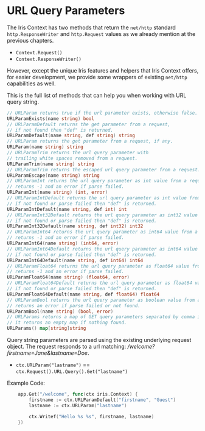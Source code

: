 # URL Query Parameters

The Iris Context has two methods that return the `net/http` standard `http.ResponseWriter` and `http.Request` values as we already mention at the previous chapters.

* `Context.Request()`
* `Context.ResponseWriter()`

However, except the unique Iris features and helpers that Iris Context offers, for easier development, we provide some wrappers of existing `net/http` capabilities as well.

This is the full list of methods that can help you when working with URL query string.

```go
// URLParam returns true if the url parameter exists, otherwise false.
URLParamExists(name string) bool
// URLParamDefault returns the get parameter from a request,
// if not found then "def" is returned.
URLParamDefault(name string, def string) string
// URLParam returns the get parameter from a request, if any.
URLParam(name string) string
// URLParamTrim returns the url query parameter with
// trailing white spaces removed from a request.
URLParamTrim(name string) string
// URLParamTrim returns the escaped url query parameter from a request.
URLParamEscape(name string) string
// URLParamInt returns the url query parameter as int value from a request,
// returns -1 and an error if parse failed.
URLParamInt(name string) (int, error)
// URLParamIntDefault returns the url query parameter as int value from a request,
// if not found or parse failed then "def" is returned.
URLParamIntDefault(name string, def int) int
// URLParamInt32Default returns the url query parameter as int32 value from a request,
// if not found or parse failed then "def" is returned.
URLParamInt32Default(name string, def int32) int32
// URLParamInt64 returns the url query parameter as int64 value from a request,
// returns -1 and an error if parse failed.
URLParamInt64(name string) (int64, error)
// URLParamInt64Default returns the url query parameter as int64 value from a request,
// if not found or parse failed then "def" is returned.
URLParamInt64Default(name string, def int64) int64
// URLParamFloat64 returns the url query parameter as float64 value from a request,
// returns -1 and an error if parse failed.
URLParamFloat64(name string) (float64, error)
// URLParamFloat64Default returns the url query parameter as float64 value from a request,
// if not found or parse failed then "def" is returned.
URLParamFloat64Default(name string, def float64) float64
// URLParamBool returns the url query parameter as boolean value from a request,
// returns an error if parse failed or not found.
URLParamBool(name string) (bool, error)
// URLParams returns a map of GET query parameters separated by comma if more than one
// it returns an empty map if nothing found.
URLParams() map[string]string
```

Query string parameters are parsed using the existing underlying request object. The request responds to a url matching: _/welcome?firstname=Jane&lastname=Doe_.

* `ctx.URLParam("lastname")` == `ctx.Request().URL.Query().Get("lastname")`

Example Code:

```go
    app.Get("/welcome", func(ctx iris.Context) {
        firstname := ctx.URLParamDefault("firstname", "Guest")
        lastname := ctx.URLParam("lastname") 

        ctx.Writef("Hello %s %s", firstname, lastname)
    })
```


<!-- slide:break-100 -->

